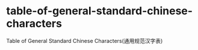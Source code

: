 # table-of-general-standard-chinese-characters
Table of General Standard Chinese Characters(通用规范汉字表)
